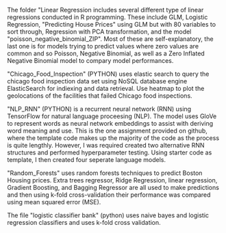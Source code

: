 The folder "Linear Regression includes several different type of linear regressions conducted in R programming. These include GLM, Logistic Regression, "Predicting House Prices" using GLM but with 80 variables to sort through, Regression with PCA transformation, and the model "poisson_negative_binomial_ZIP". Most of these are self-explanatory, the last one is for models trying to predict values where zero values are common and so Poisson, Negative Binomial, as well as a Zero Inflated Negative Binomial model to compary model performances.

"Chicago_Food_Inspection" (PYTHON) uses elastic search to query the chicago food inspection data set using NoSQL database engine ElasticSearch for indiexing and data retrieval. Use heatmap to plot the geolocations of the facilities that failed Chicago food inspections.

"NLP_RNN" (PYTHON) is a recurrent neural network (RNN) using TensorFlow for natural language proceesing (NLP). The model uses GloVe to represent words as neural network embeddings to assist with deriving word meaning and use. This is the one assignment provided on github, where the template code makes up the majority of the code as the process is quite lengthly. However, I was required created two alternative RNN structures and performed hyperparameter testing. Using starter code as template, I then created four seperate
language models.

"Random_Forests" uses random forests techniques to predict Boston Housing prices. Extra trees regressor, Ridge Regression, linear regression, Gradient Boosting, and Bagging Regressor are all used to make predictions and then using k-fold cross-validation their performance was compared using mean squared error (MSE). 

The file "logistic classifier bank" (python) uses naive bayes and logistic regression classifiers and uses k-fold cross validation.

